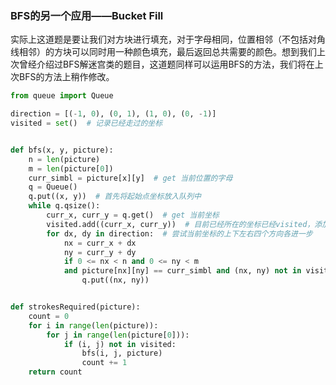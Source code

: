 ### BFS的另一个应用——Bucket Fill

实际上这道题是要让我们对方块进行填充，对于字母相同，位置相邻（不包括对角线相邻）的方块可以同时用一种颜色填充，最后返回总共需要的颜色。想到我们上次曾经介绍过BFS解迷宫类的题目，这道题同样可以运用BFS的方法，我们将在上次BFS的方法上稍作修改。

```python
from queue import Queue

direction = [(-1, 0), (0, 1), (1, 0), (0, -1)]
visited = set()  # 记录已经走过的坐标


def bfs(x, y, picture):
    n = len(picture)
    m = len(picture[0])
    curr_simbl = picture[x][y]  # get 当前位置的字母
    q = Queue()
    q.put((x, y))  # 首先将起始点坐标放入队列中
    while q.qsize():
        curr_x, curr_y = q.get()  # get 当前坐标
        visited.add((curr_x, curr_y))  # 目前已经所在的坐标已经visited，添加至列表中
        for dx, dy in direction:  # 尝试当前坐标的上下左右四个方向各进一步
            nx = curr_x + dx
            ny = curr_y + dy
            if 0 <= nx < n and 0 <= ny < m 
            and picture[nx][ny] == curr_simbl and (nx, ny) not in visited:
                q.put((nx, ny))


def strokesRequired(picture):
    count = 0
    for i in range(len(picture)):
        for j in range(len(picture[0])):
            if (i, j) not in visited:
                bfs(i, j, picture)
                count += 1
    return count
```

